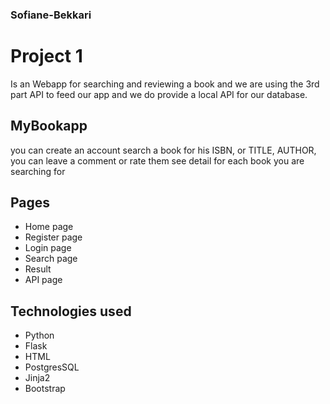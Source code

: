 ### Sofiane-Bekkari

# Project 1

Is an Webapp for searching and reviewing a book and we are using the 3rd part API to feed our app and we do provide a local API for our database.

## MyBookapp
you can create an account search a book for his ISBN, or TITLE, AUTHOR, you can leave a comment or rate them see detail for each book you are searching for

## Pages

* Home page
* Register page
* Login page
* Search page
* Result
* API page

## Technologies used

* Python
* Flask
* HTML
* PostgresSQL
* Jinja2
* Bootstrap
